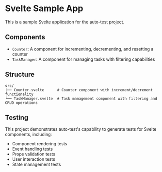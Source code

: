 # Svelte Sample App

This is a sample Svelte application for the auto-test project.

## Components

- `Counter`: A component for incrementing, decrementing, and resetting a counter
- `TaskManager`: A component for managing tasks with filtering capabilities

## Structure

```
src/
├── Counter.svelte      # Counter component with increment/decrement functionality
└── TaskManager.svelte  # Task management component with filtering and CRUD operations
```

## Testing

This project demonstrates auto-test's capability to generate tests for Svelte components, including:

- Component rendering tests
- Event handling tests
- Props validation tests
- User interaction tests
- State management tests
